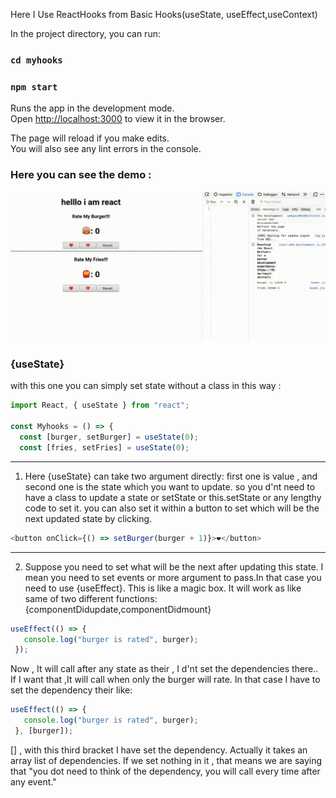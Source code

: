 Here I Use ReactHooks from Basic Hooks(useState, useEffect,useContext)


In the project directory, you can run:

### `cd myhooks`

### `npm start`

Runs the app in the development mode.<br />
Open [http://localhost:3000](http://localhost:3000) to view it in the browser.

The page will reload if you make edits.<br />
You will also see any lint errors in the console.

### Here you can see the demo : 
![Demo](myjunkrating.gif)
 


### {useState}

with this one you can simply set state without a class in this way :

```javascript
import React, { useState } from "react";

const Myhooks = () => {
  const [burger, setBurger] = useState(0);
  const [fries, setFries] = useState(0);

```
___
1. Here {useState} can take two argument directly:
  first one is value , and second one is the state which you want to update.
  so you d'nt need to have a class to update a state or setState or this.setState or any lengthy code to set it.
  you can also set it within a button to set which will be the next updated state by clicking. 
  ```javascript
  <button onClick={() => setBurger(burger + 1)}>❤️</button>
  ```
___

2. Suppose you need to set what will be the next after updating this state. I mean you need to set events or more argument to    pass.In that case you need to use {useEffect}. This is like a magic box. It will work as like same of two different functions:   {componentDidupdate,componentDidmount}  
 ```javascript
 useEffect(() => {
    console.log("burger is rated", burger);
  });
 ```
 Now , It will call after any state as their , I d'nt set the dependencies there.. If I want that ,It will call when only the burger will rate. In that case I have to set the dependency their like: 
 ```javascript
 useEffect(() => {
    console.log("burger is rated", burger);
  }, [burger]);
 ```
 [] , with this third bracket I have set the dependency. Actually it takes an array list of dependencies. If we set nothing in it , that means we are saying that "you dot need to think of the dependency, you will call every time after any event."
 
  
